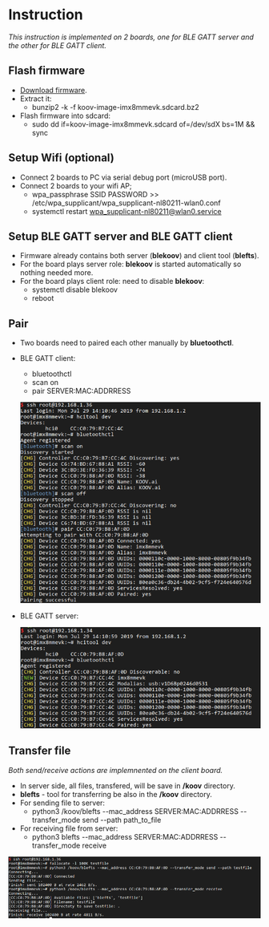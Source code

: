 # Instruction
_This instruction is implemented on 2 boards, one for BLE GATT server and the other for BLE GATT client._

## Flash firmware

- [Download firmware](https://drive.google.com/drive/u/2/folders/1ALvffYrLl4PT4mdGKbNhNYRVr5ozzhsX).
- Extract it:
  - bunzip2 -k -f koov-image-imx8mmevk.sdcard.bz2
- Flash firmware into sdcard:
  - sudo dd if=koov-image-imx8mmevk.sdcard of=/dev/sdX bs=1M && sync

## Setup Wifi (optional)
- Connect 2 boards to PC via serial debug port (microUSB port).
- Connect 2 boards to your wifi AP;
  - wpa_passphrase SSID PASSWORD >> /etc/wpa_supplicant/wpa_supplicant-nl80211-wlan0.conf
  - systemctl restart wpa_supplicant-nl80211@wlan0.service

## Setup BLE GATT server and BLE GATT client
- Firmware already contains both server (**blekoov**) and client tool (**blefts**).
- For the board plays server role: **blekoov** is started automatically so nothing needed more.
- For the board plays client role: need to disable **blekoov**:
  - systemctl disable blekoov
  - reboot

## Pair
- Two boards need to paired each other manually by **bluetoothctl**.
- BLE GATT client:
  - bluetoothctl
  - scan on
  - pair SERVER:MAC:ADDRRESS

  ![BLE GATT client](./png/1.png)
- BLE GATT server:

  ![BLE GATT server](./png/2.png)

## Transfer file
_Both send/receive actions are implemnented on the client board._
- In server side, all files, transfered, will be save in **/koov** directory.
- **blefts** - tool for transferring be also in the **/koov** directory.
- For sending file to server:
  - python3 /koov/blefts --mac_address SERVER:MAC:ADDRRESS --transfer_mode send --path path_to_file
- For receiving file from server:
  - python3 blefts --mac_address SERVER:MAC:ADDRRESS --transfer_mode receive

![File transfer](./png/3.png)
